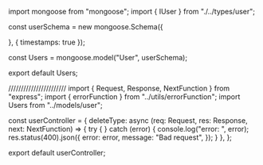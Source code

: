 import mongoose from "mongoose";
import { IUser } from "./../types/user";

const userSchema = new mongoose.Schema<IUser>({

}, { timestamps: true });

const Users = mongoose.model("User", userSchema);

export default Users;

///////////////////////
import { Request, Response, NextFunction } from "express";
import { errorFunction } from "../utils/errorFunction";
import Users from "../models/user";

const userController = {
deleteType: async (req: Request, res: Response, next: NextFunction) => {
try {
} catch (error) {
console.log("error: ", error);
res.status(400).json({
error: error,
message: "Bad request",
});
}
},
};

export default userController;
